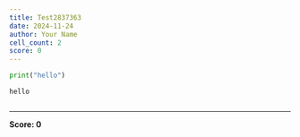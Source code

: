 ```yaml
---
title: Test2837363
date: 2024-11-24
author: Your Name
cell_count: 2
score: 0
---
```


```python
print("hello")
```

    hello



```python

```


---
**Score: 0**